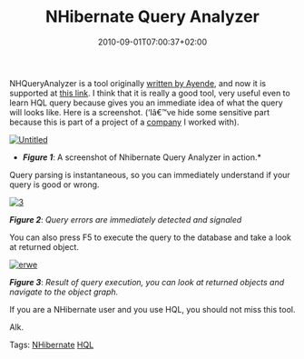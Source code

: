 ﻿---
title: "NHibernate Query Analyzer"
description: ""
date: 2010-09-01T07:00:37+02:00
draft: false
tags: [Nhibernate]
categories: [Nhibernate]
---
NHQueryAnalyzer is a tool originally [written by Ayende](http://www.ayende.com/projects/nhibernate-query-analyzer.aspx), and now it is supported at [this link](http://www.assembla.com/wiki/show/NHibernateQueryAnalyzer). I think that it is really a good tool, very useful even to learn HQL query because gives you an immediate idea of what the query will looks like. Here is a screenshot. (‘Iâ€™ve hide some sensitive part because this is part of a project of a [company](http://www.actvalue.com/) I worked with).

[![Untitled](https://www.codewrecks.com/blog/wp-content/uploads/2010/08/Untitled_thumb.png "Untitled")](https://www.codewrecks.com/blog/wp-content/uploads/2010/08/Untitled.png)

* ***Figure 1***: A screenshot of Nhibernate Query Analyzer in action.*

Query parsing is instantaneous, so you can immediately understand if your query is good or wrong.

[![3](https://www.codewrecks.com/blog/wp-content/uploads/2010/08/3_thumb.png "3")](https://www.codewrecks.com/blog/wp-content/uploads/2010/08/3.png)

 ***Figure 2***: *Query errors are immediately detected and signaled*

You can also press F5 to execute the query to the database and take a look at returned object.

[![erwe](https://www.codewrecks.com/blog/wp-content/uploads/2010/08/erwe_thumb.png "erwe")](https://www.codewrecks.com/blog/wp-content/uploads/2010/08/erwe.png)

 ***Figure 3***: *Result of query execution, you can look at returned objects and navigate to the object graph.*

If you are a NHibernate user and you use HQL, you should not miss this tool.

Alk.

Tags: [NHibernate](http://technorati.com/tag/NHibernate) [HQL](http://technorati.com/tag/HQL)
